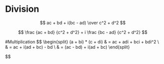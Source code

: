 # Division
$$
ac + bd + i(bc - ad)
\over
c^2 + d^2
$$

$$
\frac {ac + bd} {c^2 + d^2}
+
i  \frac {bc - ad} {c^2 + d^2}
$$

#Multiplication
$$
	\begin{split}
	(a + bi) * (c + di) & = ac + adi + bci + bdi^2 \\
		& = ac + i(ad + bc) - bd \\
		& = (ac - bd) + i(ad + bc)
	\end{split}

$$
